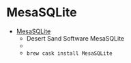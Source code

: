 # MesaSQLite
- [MesaSQLite](http://www.desertsandsoftware.com/wordpress/?page_id=17)
  -  Desert Sand Software   MesaSQLite
  - 
  - `brew cask install MesaSQLite`
